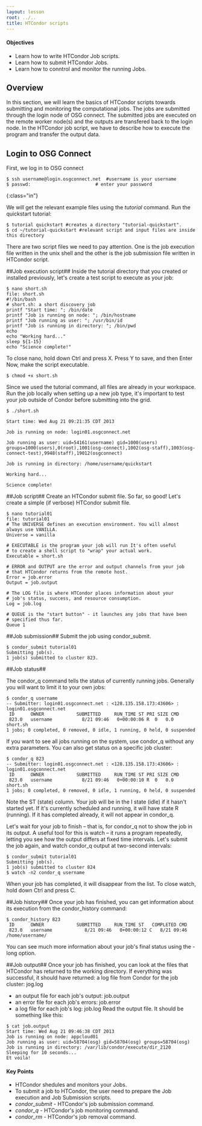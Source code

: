 ```yaml
---
layout: lesson
root: ../..
title: HTCondor scripts  
---
```

<div class="objectives" markdown="1">

#### Objectives
*   Learn how to write HTCondor Job scripts.
*   Learn how to submit HTCondor Jobs.   
*   Learn how to conntrol and monitor the running Jobs.    
</div>

<h2>Overview</h2> 
In this section, we will learn the basics of HTCondor scripts towards submitting and 
monitoring the computational jobs. The jobs are submitted through the login node of 
OSG connect. The submitted jobs are executed on the remote worker node(s) and the outputs are 
transfered back to the login node. In the HTCondor job script, we have to describe how to execute 
the program and transfer the output data. 

<h2>Login to OSG Connect </h2>

First, we log in to OSG connect
~~~
$ ssh username@login.osgconnect.net  #username is your username
$ passwd:                        # enter your password
~~~
{:class="in"}


We will get the relevant example files using the *tutorial* command. Run the quickstart tutorial:

~~~
$ tutorial quickstart #creates a directory "tutorial-quickstart".
$ cd ~/tutorial-quickstart #relevant script and input files are inside this directory
~~~

There are two script files we need to pay attention. One is the job execution file written in 
the unix shell and the other is the job submission file written in HTCondor script.  


##Job execution script##
Inside the tutorial directory that you created or installed previously, let's create a test script to execute as your job:

~~~
$ nano short.sh
file: short.sh
#!/bin/bash
# short.sh: a short discovery job
printf "Start time: "; /bin/date
printf "Job is running on node: "; /bin/hostname
printf "Job running as user: "; /usr/bin/id
printf "Job is running in directory: "; /bin/pwd
echo
echo "Working hard..."
sleep ${1-15}
echo "Science complete!"
~~~

To close nano, hold down Ctrl and press X. Press Y to save, and then Enter
Now, make the script executable.

~~~
$ chmod +x short.sh 
~~~

Since we used the tutorial command, all files are already in your workspace. Run 
the job locally when setting up a new job type, it's important to test your 
job outside of Condor before submitting into the grid.

~~~
$ ./short.sh
~~~

~~~
Start time: Wed Aug 21 09:21:35 CDT 2013

Job is running on node: login01.osgconnect.net

Job running as user: uid=54161(username) gid=1000(users) groups=1000(users),0(root),1001(osg-connect),1002(osg-staff),1003(osg-connect-test),9948(staff),19012(osgconnect)

Job is running in directory: /home/username/quickstart

Working hard...

Science complete!

~~~

##Job script##
Create an HTCondor submit file. So far, so good! Let's create a 
simple (if verbose) HTCondor submit file.

~~~
$ nano tutorial01
file: tutorial01
# The UNIVERSE defines an execution environment. You will almost always use VANILLA. 
Universe = vanilla 

# EXECUTABLE is the program your job will run It's often useful 
# to create a shell script to "wrap" your actual work. 
Executable = short.sh 

# ERROR and OUTPUT are the error and output channels from your job
# that HTCondor returns from the remote host.
Error = job.error
Output = job.output

# The LOG file is where HTCondor places information about your 
# job's status, success, and resource consumption. 
Log = job.log

# QUEUE is the "start button" - it launches any jobs that have been 
# specified thus far. 
Queue 1
~~~

##Job submission##
Submit the job using condor_submit.

~~~
$ condor_submit tutorial01
Submitting job(s). 
1 job(s) submitted to cluster 823.
~~~

##Job status##

The condor_q command tells the status of currently running jobs. Generally you will want to limit it to your own jobs:

~~~
$ condor_q username
-- Submitter: login01.osgconnect.net : <128.135.158.173:43606> : login01.osgconnect.net
 ID      OWNER            SUBMITTED     RUN_TIME ST PRI SIZE CMD
 823.0   username           8/21 09:46   0+00:00:06 R  0   0.0  short.sh
1 jobs; 0 completed, 0 removed, 0 idle, 1 running, 0 held, 0 suspended
~~~

If you want to see all jobs running on the system, use condor_q without any extra parameters.
You can also get status on a specific job cluster:

~~~
$ condor_q 823
-- Submitter: login01.osgconnect.net : <128.135.158.173:43606> : login01.osgconnect.net
 ID      OWNER            SUBMITTED     RUN_TIME ST PRI SIZE CMD
 823.0   username           8/21 09:46   0+00:00:10 R  0   0.0  short.sh
1 jobs; 0 completed, 0 removed, 0 idle, 1 running, 0 held, 0 suspended
~~~

Note the ST (state) column. Your job will be in the I state (idle) if it hasn't 
started yet. If it's currently scheduled and running, it will have state R (running). If it has completed already, it will not appear in condor_q.

Let's wait for your job to finish – that is, for condor_q not to show the job in its output. A useful tool for this is watch – it runs a program repeatedly, letting you see how the output differs at fixed time intervals. Let's submit the job again, and watch condor_q output at two-second intervals:

~~~
$ condor_submit tutorial01
Submitting job(s). 
1 job(s) submitted to cluster 824
$ watch -n2 condor_q username 
~~~

When your job has completed, it will disappear from the list.  To close watch, hold down Ctrl 
and press C.

##Job history##
Once your job has finished, you can get information about its execution from the condor_history command:

~~~
$ condor_history 823
 ID      OWNER            SUBMITTED     RUN_TIME ST   COMPLETED CMD
 823.0   username            8/21 09:46   0+00:00:12 C   8/21 09:46 /home/username/
~~~

You can see much more information about your job's final status using the -long option.


##Job output##
Once your job has finished, you can look at the files that HTCondor has returned to the 
working directory. If everything was successful, it should have returned: a log file from 
Condor for the job cluster: jog.log
* an output file for each job's output: job.output
* an error file for each job's errors: job.error
* a log  file for each job's log: job.log
Read the output file. It should be something like this:

~~~
$ cat job.output
Start time: Wed Aug 21 09:46:38 CDT 2013
Job is running on node: appcloud01
Job running as user: uid=58704(osg) gid=58704(osg) groups=58704(osg)
Job is running in directory: /var/lib/condor/execute/dir_2120
Sleeping for 10 seconds...
Et voila!
~~~ 

<div class="keypoints" markdown="1">

#### Key Points
*   HTCondor shedules and monitors your Jobs. 
*   To submit a job to HTCondor, the user need to prepare the Job execution and Job Submission scripts. 
*   *condor_submit* - HTCondor's job submission command.     
*   *condor_q* - HTCondor's job monitoring command.     
*   *condor_rm* - HTCondor's job removal command.     
</div>
